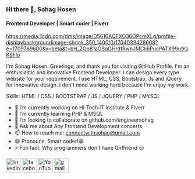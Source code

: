 ### Hi there 👋, Sohag Hosen
#### Frontend Developer | Smart coder | Fiverr
https://media.licdn.com/dms/image/D5616AQFXO36OPcmXLg/profile-displaybackgroundimage-shrink_350_1400/0/1704033428668?e=1709769600&v=beta&t=bH_ZQo81aGSqGHrdfRwhJMCIdiPucPATX99u9QK9Flo


I'm Sohag Hosen. Greetings, and thank you for visiting GitHub Profile. I'm an enthusiastic and innovative Frontend Developer. I can design every type website for your requirement.  I use HTML, CSS, Bootstrap, Js and jQuery for innovative design. I don't mind working hard because I'm enjoy my work.

Skills: HTML / CSS / BOOTSTRAP / JS / JQUERY / PHP / MYSQL

- 🔭 I’m currently working on Hi-Tech IT Institute & Fiverr 
- 🌱 I’m currently learning PHP & MSQL 
- 👯 I’m looking to collaborate on github.com/engineersohag 
- 💬 Ask me about Any Frontend Development concerts  
- 📫 How to reach me: connectwithsohag@gmail.com  
- 😄 Pronouns: Smart coder!😁 
- ⚡ Fun fact: Why programmers don't have Girlfriend 😕 


[<img src='https://cdn.jsdelivr.net/npm/simple-icons@3.0.1/icons/linkedin.svg' alt='linkedin' height='40'>](https://www.linkedin.com/in/https://www.linkedin.com/in/sohag-hosen-9535b4245//)  [<img src='https://cdn.jsdelivr.net/npm/simple-icons@3.0.1/icons/facebook.svg' alt='facebook' height='40'>](https://www.facebook.com/https://www.facebook.com/programmer.sohaghosen)  [<img src='https://cdn.jsdelivr.net/npm/simple-icons@3.0.1/icons/youtube.svg' alt='YouTube' height='40'>](https://www.youtube.com/channel/https://www.fiverr.com/engineer_sohag?up_rollout=true)  [<img src='https://cdn.jsdelivr.net/npm/simple-icons@3.0.1/icons/gmail.svg' alt='gmail' height='40'>](connectwithsohaggmail.com )  


